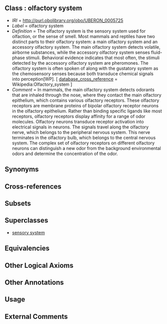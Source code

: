 
## Class : olfactory system

 * *IRI* = http://purl.obolibrary.org/obo/UBERON_0005725
 * *Label* = olfactory system
 * *Definition* = The olfactory system is the sensory system used for olfaction, or the sense of smell. Most mammals and reptiles have two distinct parts to their olfactory system: a main olfactory system and an accessory olfactory system. The main olfactory system detects volatile, airborne substances, while the accessory olfactory system senses fluid-phase stimuli. Behavioral evidence indicates that most often, the stimuli detected by the accessory olfactory system are pheromones. The olfactory system is often spoken of along with the gustatory system as the chemosensory senses because both transduce chemical signals into perception[WP]. [ [database_cross_reference](../../ef/oboInOwl#hasDbXref.md) = Wikipedia:Olfactory_system ]
 * *Comment* = In mammals, the main olfactory system detects odorants that are inhaled through the nose, where they contact the main olfactory epithelium, which contains various olfactory receptors. These olfactory receptors are membrane proteins of bipolar olfactory receptor neurons in the olfactory epithelium. Rather than binding specific ligands  like most receptors, olfactory receptors display affinity for a range of odor molecules. Olfactory neurons transduce receptor activation into electrical signals in neurons. The signals travel along the olfactory nerve, which belongs to the peripheral nervous system. This nerve terminates in the olfactory bulb, which belongs to the central nervous system. The complex set of olfactory receptors on different olfactory neurons can distinguish a new odor from the background environmental odors and determine the concentration of the odor.

## Synonyms


## Cross-references


## Subsets


## Superclasses

 * [sensory system](../../UBERON/32/UBERON_0001032.md)

## Equivalencies


## Other Logical Axioms


## Other Annotations


## Usage


## External Comments

